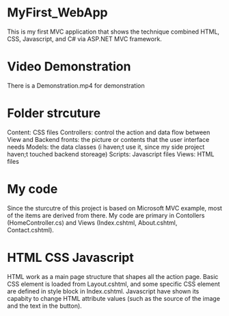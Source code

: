 # MyFirst_WebApp
This is my first MVC application that shows the technique combined HTML, CSS, Javascript, and C# via ASP.NET MVC framework.

# Video Demonstration
There is a Demonstration.mp4 for demonstration

# Folder strcuture
Content: CSS files
Controllers: control the action and data flow between View and Backend
fronts: the picture or contents that the user interface needs
Models: the data classes (i haven;t use it, since my side project haven;t touched backend storeage)
Scripts: Javascript files
Views: HTML files

# My code
Since the sturcutre of this project is based on Microsoft MVC example, most of the items are derived from there.
My code are primary in Contollers (HomeController.cs) and Views (Index.cshtml, About.cshtml, Contact.cshtml). 

# HTML CSS Javascript 
HTML work as a main page structure that shapes all the action page.
Basic CSS element is loaded from Layout.cshtml, and some specific CSS element are defined in style block in Index.cshtml.
Javascript have shown its capabity to change HTML attribute values (such as the source of the image and the text in the button).
